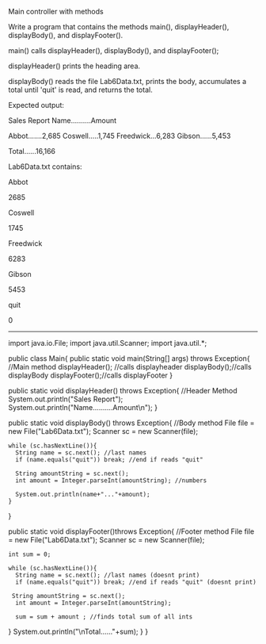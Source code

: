 Main controller with methods

Write a program that contains the methods main(), displayHeader(), displayBody(), and displayFooter().

main() calls displayHeader(), displayBody(), and displayFooter();

displayHeader() prints the heading area.

displayBody() reads the file Lab6Data.txt, prints the body, accumulates a total until 'quit' is read, and returns the total.


Expected output:

Sales Report
Name..........Amount

Abbot.......2,685
Coswell.....1,745
Freedwick...6,283
Gibson......5,453

Total......16,166



Lab6Data.txt contains:

Abbot

2685

Coswell

1745

Freedwick

6283

Gibson

5453

quit

0








____________________________________________________________________________________

import java.io.File;
import java.util.Scanner;
import java.util.*;

public class Main{
  public static void main(String[] args) throws Exception{ //Main method
    displayHeader(); //calls displayheader
    displayBody();//calls displayBody
    displayFooter();//calls displayFooter
  }


  public static void displayHeader() throws Exception{ //Header Method
    System.out.println("Sales Report");
    System.out.println("Name..........Amount\n"); 
  }


  
  public static void displayBody() throws Exception{ //Body method
    File file = new File("Lab6Data.txt");
    Scanner sc = new Scanner(file);
 
    while (sc.hasNextLine()){
      String name = sc.next(); //last names
      if (name.equals("quit")) break; //end if reads "quit"

      String amountString = sc.next();
      int amount = Integer.parseInt(amountString); //numbers

      System.out.println(name+"..."+amount);
    }
  }


  public static void displayFooter()throws Exception{ //Footer method
    File file = new File("Lab6Data.txt");
    Scanner sc = new Scanner(file);

    int sum = 0;
    
    while (sc.hasNextLine()){
      String name = sc.next(); //last names (doesnt print)
      if (name.equals("quit")) break; //end if reads "quit" (doesnt print)
      
     String amountString = sc.next();
      int amount = Integer.parseInt(amountString);
      
      sum = sum + amount ; //finds total sum of all ints
}
  System.out.println("\nTotal......"+sum);
  }
}